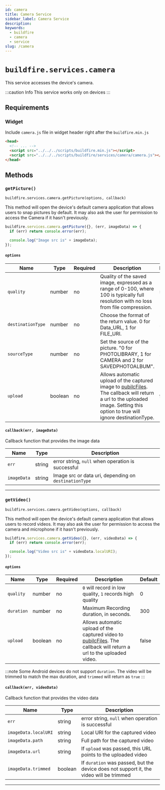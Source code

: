 ```yaml
---
id: camera
title: Camera Service
sidebar_label: Camera Service
description:
keywords:
  - buildfire
  - camera
  - service
slug: /camera
---
```


# `buildfire.services.camera`

This service accesses the device's camera.

:::caution Info
This service works only on devices
:::

## Requirements

### Widget

Include `camera.js` file in widget header right after the `buildfire.min.js`

```html
<head>
  <!-- ... -->
  <script src="../../../scripts/buildfire.min.js"></script>
  <script src="../../../scripts/buildfire/services/camera/camera.js"></script>
</head>
```

## Methods

### `getPicture()` <div class="label widget"></div>

`buildfire.services.camera.getPicture(options, callback)`

This method will open the device's default camera application that allows users to snap pictures by default. It may also ask the user for permission to access the Camera if it hasn't previously.

```javascript
buildfire.services.camera.getPicture({}, (err, imageData) => {
  if (err) return console.error(err);

  console.log("Image src is" + imageData);
});
```

#### `options`

| Name              | Type    | Required | Description                                                                                                                                                                                        | Default |
| ----------------- | ------- | -------- | -------------------------------------------------------------------------------------------------------------------------------------------------------------------------------------------------- | ------- |
| `quality`         | number  | no       | Quality of the saved image, expressed as a range of 0-100, where 100 is typically full resolution with no loss from file compression.                                                              | 50      |
| `destinationType` | number  | no       | Choose the format of the return value. 0 for Data_URL, 1 for FILE_URI.                                                                                                                             | 1       |
| `sourceType`      | number  | no       | Set the source of the picture. "0 for PHOTOLIBRARY, 1 for CAMERA and 2 for SAVEDPHOTOALBUM".                                                                                                       | 1       |
| `upload`          | boolean | no       | Allows automatic upload of the captured image to [pubilcFiles](/docs/public-files). The callback will return a url to the uploaded image. Setting this option to true will ignore destinationType. | false   |

#### `callback(err, imageData)`

Callback function that provides the image data

| Name        | Type   | Description                                           |
| ----------- | ------ | ----------------------------------------------------- |
| `err`       | string | error string, `null` when operation is successful     |
| `imageData` | string | Image src or data uri, depending on `destinationType` |

---

### `getVideo()` <div class="label widget"></div>

`buildfire.services.camera.getVideo(options, callback)`

This method will open the device's default camera application that allows users to record videos. It may also ask the user for permission to access the camera and microphone if it hasn't previously.

```javascript
buildfire.services.camera.getVideo({}, (err, videoData) => {
  if (err) return console.error(err);

  console.log("Video src is" + videoData.localURI);
});
```

#### `options`

| Name       | Type    | Required | Description                                                       | Default |
| ---------- | ------- | -------- | ----------------------------------------------------------------- | ------- |
| `quality`  | number  | no  | `0` will record in low quality, `1` records high quality               | 0       |
| `duration` | number  | no  | Maximum Recording duration, in seconds.                                | 300     |
| `upload`   | boolean | no  | Allows automatic upload of the captured video to [pubilcFiles](/docs/public-files). The callback will return a url to the uploaded video. | false   |

:::note
Some Android devices do not support `duration`. The video will be trimmed to match the max duration, and `trimmed` will return as `true`
:::

#### `callback(err, videoData)`

Callback function that provides the video data

| Name                 | Type    | Description                                                                             |
| -------------------- | ------- | --------------------------------------------------------------------------------------- |
| `err`                | string  | error string, `null` when operation is successful                                       |
| `imageData.localURI` | string  | Local URI for the captured video                                                        |
| `imageData.path`     | string  | Full path for the captured video                                                        |
| `imageData.url`      | string  | If `upload` was passed, this URL points to the uploaded video                           |
| `imageData.trimmed`  | boolean | If `duration` was passed, but the device does not support it, the video will be trimmed |

---
